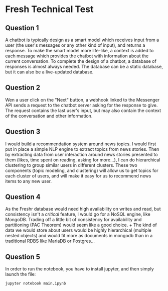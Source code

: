 # Fresh Technical Test

## Question 1
A chatbot is typically design as a smart model which receives input from a user (the user's messages or any other kind of input), and returns a response.
To make the smart model more life-like, a context is added to each message which provides the chatbot with information about the current conversation.
To complete the design of a chatbot, a database of responses is almost always needed. The database can be a static database, but it can also be a live-updated database.

## Question 2
Wen a user click on the "Next" button, a webhook linked to the Messenger API sends a request to the chatbot server asking for the response to give. The request contains the last user's input, but may also contain the context of the conversation and other information.

## Question 3
I would build a recommendation system around news topics. I would first put in place a simple NLP engine to extract topics from news stories. Then by extracting data from user interaction around news stories presented to them (likes, time spent on reading, asking for more...), I can do hierarchical clustering to group similar users in different clusters.
These two components (topic modeling, and clustering) will allow us to get topics for each cluster of users, and will make it easy for us to recommend news items to any new user.

## Question 4
As the Freshr database would need high availability on writes and read, but consistency isn't a *critical* feature, I would go for a NoSQL engine, like MongoDB. Trading off a little bit of consistency for availability and partitioning (PAC Theorem) would seem like a good choice. + The kind of data we would store about users would be highly hierarchical (multiple nested objects) and would fit more as documents in mongodb than in a traditional RDBS like MariaDB or Postgres...

## Question 5
In order to run the notebook, you have to install jupyter, and then simply launch the file:
	
	jupyter notebook main.ipynb
